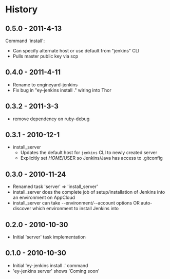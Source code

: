 # History

## 0.5.0 - 2011-4-13

Command 'install':

* Can specify alternate host or use default from "jenkins" CLI
* Pulls master public key via scp

## 0.4.0 - 2011-4-11

* Rename to engineyard-jenkins
* Fix bug in "ey-jenkins install ." wiring into Thor

## 0.3.2 - 2011-3-3

* remove dependency on ruby-debug

## 0.3.1 - 2010-12-1

* install_server
  * Updates the default host for `jenkins` CLI to newly created server
  * Explicitly set $HOME/$USER so Jenkins/Java has access to .gitconfig

## 0.3.0 - 2010-11-24

* Renamed task 'server' => 'install_server'
* install_server does the complete job of setup/installation of Jenkins into an environment on AppCloud
* install_server can take --environment/--account options OR auto-discover which environment to install Jenkins into


## 0.2.0 - 2010-10-30

* Initial 'server' task implementation

## 0.1.0 - 2010-10-30

* Initial 'ey-jenkins install .' command
* 'ey-jenkins server' shows 'Coming soon'
